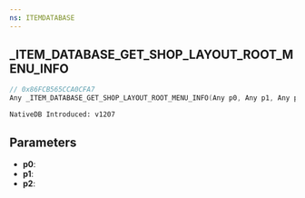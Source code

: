 ```yaml
---
ns: ITEMDATABASE
---
```

## _ITEM_DATABASE_GET_SHOP_LAYOUT_ROOT_MENU_INFO

```c
// 0x86FCB565CCA0CFA7
Any _ITEM_DATABASE_GET_SHOP_LAYOUT_ROOT_MENU_INFO(Any p0, Any p1, Any p2);
```

```
NativeDB Introduced: v1207
```

## Parameters
* **p0**:
* **p1**:
* **p2**:
